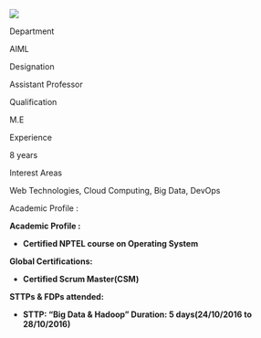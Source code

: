 [![](/sites/default/files/styles/faculty_images/public/2025-01/Shubham%20Jhanwar.jpg?itok=zwZNXgq8)](/sites/default/files/2025-01/Shubham%20Jhanwar.jpg)

Department

AIML

Designation

Assistant Professor

Qualification

M.E

Experience

8 years

Interest Areas

Web Technologies, Cloud Computing, Big Data, DevOps

Academic Profile :

**Academic Profile :**

* **Certified NPTEL course on Operating System**

**Global Certifications:**

* **Certified Scrum Master(CSM)**

**STTPs & FDPs attended:**

* **STTP: “Big Data & Hadoop” Duration: 5 days(24/10/2016 to 28/10/2016)**